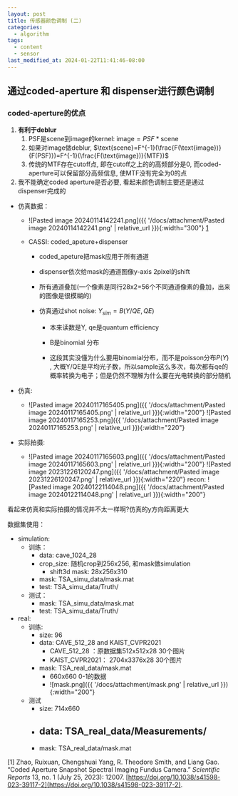 ```yaml
---
layout: post
title: 传感器颜色调制 (二)
categories:
  - algorithm
tags:
  - content
  - sensor
last_modified_at: 2024-01-22T11:41:46-08:00
---
```

## 通过coded-aperture 和 dispenser进行颜色调制

### coded-aperture的优点

1. **有利于deblur**
	1. PSF是scene到image的kernel: $\text{image}=PSF*\text{scene}$ 
	2. 如果对image做deblur, $\text{scene}=F^{-1}(\frac{F(\text{image})}{F(PSF)})=F^{-1}(\frac{F(\text{image})}{MTF})$  
	3. 传统的MTF存在cutoff点, 即在cutoff之上的的高频部分是0, 而coded-aperture可以保留部分高频信息, 使MTF没有完全为0的点
2. 我不能确定coded aperture是否必要, 看起来颜色调制主要还是通过dispenser完成的

- 仿真数据：
	- ![Pasted image 20240114142241.png]({{ '/docs/attachment/Pasted image 20240114142241.png' | relative_url }}){:width="300"} [1](#ref)
    
    - CASSI: coded_apeture+dispenser
        
        - coded_apeture把mask应用于所有通道
            
        - dispenser依次给mask的通道图像y-axis 2pixel的shift
            
        - 所有通道叠加(一个像素是同行28x2=56个不同通道像素的叠加，出来的图像是很模糊的)
            
        - 仿真通过shot noise: $Y_{sim}=B(Y/QE,QE)$
            
            - 本来读数是Y, qe是quantum efficiency
                
            - B是binomial 分布
                
            - 这段其实没懂为什么要用binomial分布，而不是poisson分布$P(Y)$ , 大概Y/QE是平均光子数，所以sample这么多次，每次都有qe的概率转换为电子；但是仍然不理解为什么要在光电转换的部分随机



- 仿真:
	- ![Pasted image 20240117165405.png]({{ '/docs/attachment/Pasted image 20240117165405.png' | relative_url }}){:width="200"}   ![Pasted image 20240117165253.png]({{ '/docs/attachment/Pasted image 20240117165253.png' | relative_url }}){:width="220"}
- 实际拍摄:
	- ![Pasted image 20240117165603.png]({{ '/docs/attachment/Pasted image 20240117165603.png' | relative_url }}){:width="200"}   ![Pasted image 20231226120247.png]({{ '/docs/attachment/Pasted image 20231226120247.png' | relative_url }}){:width="220"}  recon: ![Pasted image 20240122114048.png]({{ '/docs/attachment/Pasted image 20240122114048.png' | relative_url }}){:width="200"} 


看起来仿真和实际拍摄的情况并不太一样啊?仿真的y方向距离更大

数据集使用：
- simulation:
	- 训练：
		- data: cave_1024_28
		- crop_size: 随机crop到256x256, 和mask做simulation
			- shift3d mask: 28x256x310
		- mask: TSA_simu_data/mask.mat
		- test:  TSA_simu_data/Truth/
	- 测试：
		- mask: TSA_simu_data/mask.mat
		- test: TSA_simu_data/Truth/
- real: 
	- 训练:
		- size: 96
		- data: CAVE_512_28 and KAIST_CVPR2021
			- CAVE_512_28 ：原数据集512x512x28 30个图片
			- KAIST_CVPR2021： 2704x3376x28 30个图片
		- mask: TSA_real_data/mask.mat
			- 660x660 0-1的数据
			- ![mask.png]({{ '/docs/attachment/mask.png' | relative_url }}){:width="200"} 
	- 测试
		- size: 714x660
		- data: TSA_real_data/Measurements/
			-  
		- mask: TSA_real_data/mask.mat





<span id="ref"></span>
[1]  Zhao, Ruixuan, Chengshuai Yang, R. Theodore Smith, and Liang Gao. “Coded Aperture Snapshot Spectral Imaging Fundus Camera.” _Scientific Reports_ 13, no. 1 (July 25, 2023): 12007. [https://doi.org/10.1038/s41598-023-39117-2](https://doi.org/10.1038/s41598-023-39117-2).

